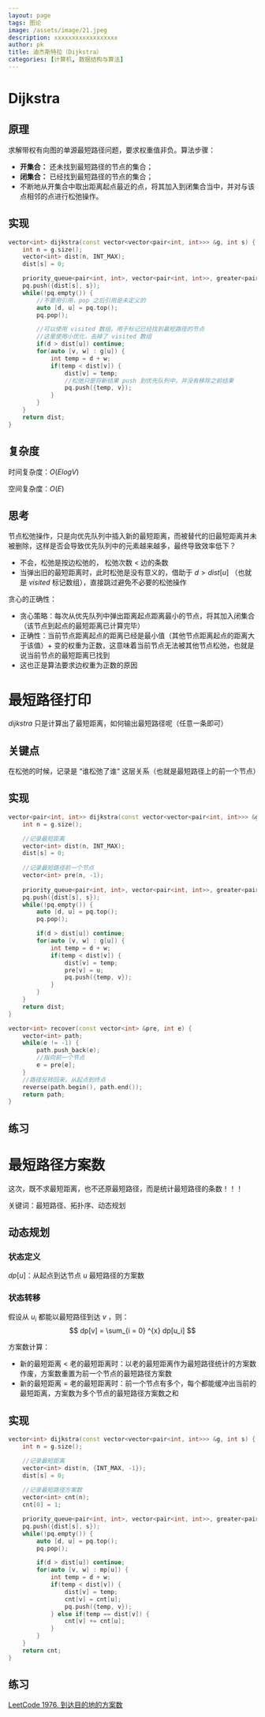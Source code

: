 ```yaml
---
layout: page
tags: 图论
image: /assets/image/21.jpeg
description: xxxxxxxxxxxxxxxxxx
author: pk
title: 迪杰斯特拉（Dijkstra）
categories: [计算机, 数据结构与算法]
---
```


# Dijkstra

## 原理
求解带权有向图的单源最短路径问题，要求权重值非负。算法步骤：
- **开集合：** 还未找到最短路径的节点的集合；
- **闭集合：** 已经找到最短路径的节点的集合；
- 不断地从开集合中取出距离起点最近的点，将其加入到闭集合当中，并对与该点相邻的点进行松弛操作。

## 实现
```cpp
vector<int> dijkstra(const vector<vector<pair<int, int>>> &g, int s) {
    int n = g.size();
    vector<int> dist(n, INT_MAX);
    dist[s] = 0;

    priority_queue<pair<int, int>, vector<pair<int, int>>, greater<pair<int, int>>> pq;
    pq.push({dist[s], s});
    while(!pq.empty()) {
        //不要用引用，pop 之后引用是未定义的
        auto [d, u] = pq.top();
        pq.pop();

        //可以使用 visited 数组，用于标记已经找到最短路径的节点
        //这里使用小优化，去掉了 visited 数组
        if(d > dist[u]) continue;
        for(auto [v, w] : g[u]) {
            int temp = d + w;
            if(temp < dist[v]) {
                dist[v] = temp;
                //松弛只是将新结果 push 到优先队列中，并没有移除之前结果
                pq.push({temp, v});
            }
        }
    }
    return dist;
}
```

## 复杂度

时间复杂度：$O(ElogV)$

空间复杂度：$O(E)$

## 思考

节点松弛操作，只是向优先队列中插入新的最短距离，而被替代的旧最短距离并未被删除，这样是否会导致优先队列中的元素越来越多，最终导致效率低下？
- 不会，松弛是按边松弛的， 松弛次数 < 边的条数
- 当弹出旧的最短距离时，此时松弛是没有意义的，借助于 $d > dist[u]$ （也就是 $visited$ 标记数组），直接跳过避免不必要的松弛操作


贪心的正确性：
- 贪心策略：每次从优先队列中弹出距离起点距离最小的节点，将其加入闭集合（该节点到起点的最短距离已计算完毕）
- 正确性：当前节点距离起点的距离已经是最小值（其他节点距离起点的距离大于该值）+ 变的权重为正数，这意味着当前节点无法被其他节点松弛，也就是说当前节点的最短距离已找到
- 这也正是算法要求边权重为正数的原因




# 最短路径打印
$dijkstra$ 只是计算出了最短距离，如何输出最短路径呢（任意一条即可）

## 关键点

在松弛的时候，记录是 “谁松弛了谁“ 这层关系（也就是最短路径上的前一个节点）

## 实现

```cpp
vector<pair<int, int>> dijkstra(const vector<vector<pair<int, int>>> &g, int s) {
    int n = g.size();

    //记录最短距离
    vector<int> dist(n, INT_MAX);
    dist[s] = 0;
    
    //记录最短路径前一个节点
    vector<int> pre(n, -1);
    
    priority_queue<pair<int, int>, vector<pair<int, int>>, greater<pair<int, int>>> pq;
    pq.push({dist[s], s});
    while(!pq.empty()) {
        auto [d, u] = pq.top();
        pq.pop();

        if(d > dist[u]) continue;
        for(auto [v, w] : g[u]) {
            int temp = d + w;
            if(temp < dist[v]) {
                dist[v] = temp;
                pre[v] = u;
                pq.push({temp, v});
            }
        }
    }
    return dist;
}

vector<int> recover(const vector<int> &pre, int e) {
    vector<int> path;
    while(e != -1) {
        path.push_back(e);
        //指向前一个节点
        e = pre[e];
    }
    //路径反转回来，从起点到终点
    reverse(path.begin(), path.end());
    return path;
}
```
## 练习





# 最短路径方案数
这次，既不求最短距离，也不还原最短路径，而是统计最短路径的条数！！！

关键词：最短路径、拓扑序、动态规划

## 动态规划

### 状态定义

$dp[u]$：从起点到达节点 $u$ 最短路径的方案数

### 状态转移

假设从 $u_i$ 都能以最短路径到达 $v$ ，则：
$$
dp[v] = \sum_{i = 0} ^{x} dp[u_i] 
$$


方案数计算：

- 新的最短距离 < 老的最短距离时：以老的最短距离作为最短路径统计的方案数作废，方案数重置为前一个节点的最短路径方案数
- 新的最短距离 = 老的最短距离时：前一个节点有多个，每个都能缓冲出当前的最短距离，方案数为多个节点的最短路径方案数之和

## 实现
```cpp
vector<int> dijkstra(const vector<vector<pair<int, int>>> &g, int s) {
    int n = g.size();

    //记录最短距离
    vector<int> dist(n, {INT_MAX, -1});
    dist[s] = 0;
    
    //记录最短路径方案数
    vector<int> cnt(n);
    cnt[0] = 1;

    priority_queue<pair<int, int>, vector<pair<int, int>>, greater<pair<int, int>>> pq;
    pq.push({dist[s], s});
    while(!pq.empty()) {
        auto [d, u] = pq.top();
        pq.pop();

        if(d > dist[u]) continue;
        for(auto [v, w] : mp[u]) {
            int temp = d + w;
            if(temp < dist[v]) {
                dist[v] = temp;
                cnt[v] = cnt[u];
                pq.push({temp, v});
            } else if(temp == dist[v]) {
                cnt[v] += cnt[u];
            }
        }
    }
    return cnt;
}
```

## 练习
[LeetCode 1976. 到达目的地的方案数](https://leetcode.cn/problems/number-of-ways-to-arrive-at-destination/)

